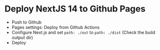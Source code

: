 # Deploy NextJS 14 to Github Pages

- Push to Github
- Pages settings: Deploy from Github Actions
- Configure Next.js and set `path: ./out` to `path: ./dist` (Check the build output dir)
- Deploy